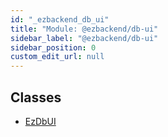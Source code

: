 ```yaml
---
id: "_ezbackend_db_ui"
title: "Module: @ezbackend/db-ui"
sidebar_label: "@ezbackend/db-ui"
sidebar_position: 0
custom_edit_url: null
---
```


## Classes

- [EzDbUI](../classes/_ezbackend_db_ui.EzDbUI)
